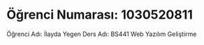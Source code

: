 # Öğrenci Numarası: 1030520811
  Öğrenci Adı: İlayda Yegen
  Ders Adı: BS441 Web Yazılım Geliştirme
 

